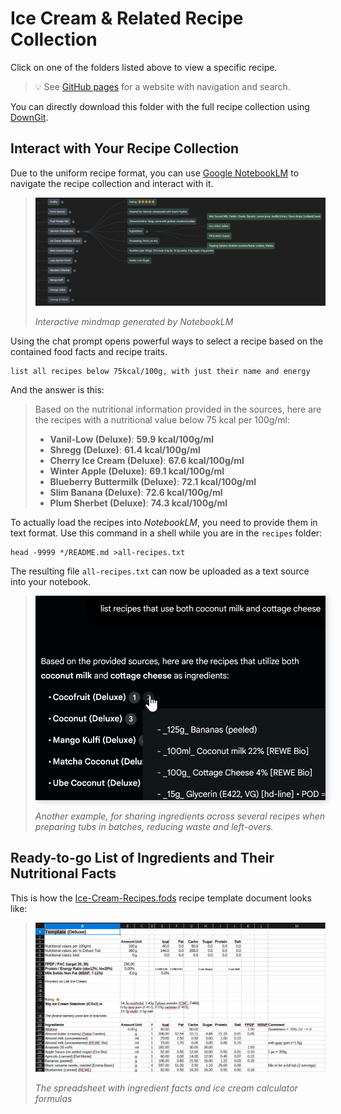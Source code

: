 # Ice Cream & Related Recipe Collection

Click on one of the folders listed above to view a specific recipe.

> 💡 See [GitHub pages](https://jhermann.github.io/ice-creamery/)
>  for a website with navigation and search.

You can directly download this folder with the full recipe collection using
[DownGit](https://downgit.github.io/#/home?url=https://github.com/jhermann/ice-creamery/tree/main/recipes).

## Interact with Your Recipe Collection

Due to the uniform recipe format, you can use
[Google NotebookLM](https://notebooklm.google/) to navigate the recipe collection and interact with it.

> <img width=640 alt="Mindmap from NotebookLM" src="https://raw.githubusercontent.com/jhermann/ice-creamery/refs/heads/main/assets/mindmap-NotebookLM.png" />
>
> *Interactive mindmap generated by NotebookLM*

Using the chat prompt opens powerful ways to select a recipe based on the contained food facts and recipe traits.

    list all recipes below 75kcal/100g, with just their name and energy

And the answer is this:

> Based on the nutritional information provided in the sources, here are the recipes with a nutritional value below 75 kcal per 100g/ml:
> 
> * **Vanil-Low (Deluxe)**: **59.9 kcal/100g/ml**
> * **Shregg (Deluxe)**: **61.4 kcal/100g/ml**
> * **Cherry Ice Cream (Deluxe)**: **67.6 kcal/100g/ml**
> * **Winter Apple (Deluxe)**: **69.1 kcal/100g/ml**
> * **Blueberry Buttermilk (Deluxe)**: **72.1 kcal/100g/ml**
> * **Slim Banana (Deluxe)**: **72.6 kcal/100g/ml**
> * **Plum Sherbet (Deluxe)**: **74.3 kcal/100g/ml**

To actually load the recipes into *NotebookLM*, you need to provide them in text format.
Use this command in a shell while you are in the `recipes` folder:

    head -9999 */README.md >all-recipes.txt

The resulting file `all-recipes.txt` can now be uploaded as a text source into your notebook.

> <img width=480 alt="spreadsheet-template" src="https://raw.githubusercontent.com/jhermann/ice-creamery/refs/heads/main/assets/prompt-ingredient-combo.png" style="filter: drop-shadow(3px 2px 4px #ccc);" />
> 
> *Another example, for sharing ingredients across several recipes when preparing tubs in batches, reducing waste and left-overs.*

## Ready-to-go List of Ingredients and Their Nutritional Facts

This is how the [Ice-Cream-Recipes.fods](https://github.com/jhermann/ice-creamery/blob/main/recipes/Ice-Cream-Recipes.fods)
recipe template document looks like:

> <img width=640 alt="spreadsheet-template" src="https://github.com/jhermann/ice-creamery/blob/main/assets/spreadsheet-template.png?raw=true" />
>
> *The spreadsheet with ingredient facts and ice cream calculator formulas*
